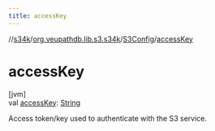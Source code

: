 ```yaml
---
title: accessKey
---
```

//[s34k](../../../index.html)/[org.veupathdb.lib.s3.s34k](../index.html)/[S3Config](index.html)/[accessKey](access-key.html)



# accessKey



[jvm]\
val [accessKey](access-key.html): [String](https://kotlinlang.org/api/latest/jvm/stdlib/kotlin/-string/index.html)



Access token/key used to authenticate with the S3 service.




